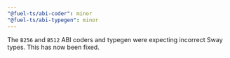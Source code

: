```yaml
---
"@fuel-ts/abi-coder": minor
"@fuel-ts/abi-typegen": minor
---
```


The `B256` and `B512` ABI coders and typegen were expecting incorrect Sway types. This has now been fixed.
